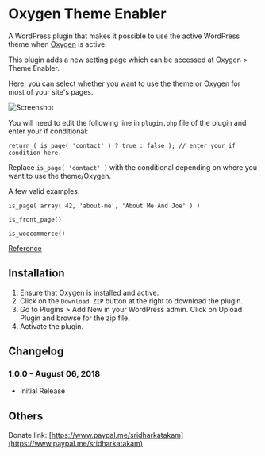 # Oxygen Theme Enabler #

A WordPress plugin that makes it possible to use the active WordPress theme when [Oxygen](http://oxygenbuilder.com/) is active.

This plugin adds a new setting page which can be accessed at Oxygen > Theme Enabler.

Here, you can select whether you want to use the theme or Oxygen for most of your site's pages.

![Screenshot](https://d.pr/i/7Vy1LI+ "Screenshot")

You will need to edit the following line in `plugin.php` file of the plugin and enter your if conditional:

```
return ( is_page( 'contact' ) ? true : false ); // enter your if condition here.
```

Replace `is_page( 'contact' )` with the conditional depending on where you want to use the theme/Oxygen.

A few valid examples:

`is_page( array( 42, 'about-me', 'About Me And Joe' ) )`

`is_front_page()`

`is_woocommerce()`

[Reference](https://codex.wordpress.org/Conditional_Tags)

## Installation ##

1. Ensure that Oxygen is installed and active.
2. Click on the `Download ZIP` button at the right to download the plugin.
3. Go to Plugins > Add New in your WordPress admin. Click on Upload Plugin and browse for the zip file.
4. Activate the plugin.

## Changelog ##

### 1.0.0 - August 06, 2018 ###
* Initial Release

## Others ##

Donate link: [https://www.paypal.me/sridharkatakam](https://www.paypal.me/sridharkatakam)
